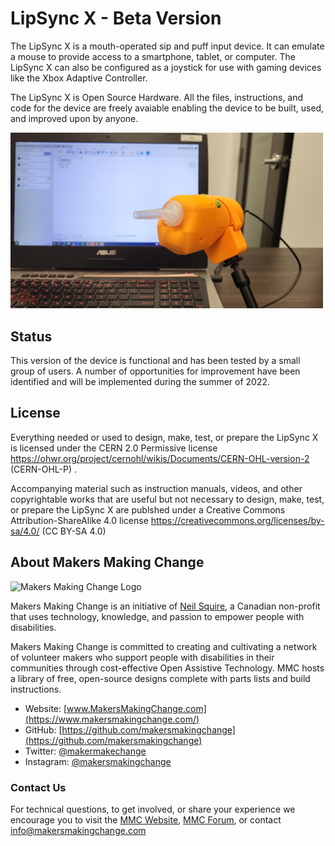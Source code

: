 # LipSync X - Beta Version

The LipSync X is a mouth-operated sip and puff input device. It can emulate a mouse to provide access to a smartphone, tablet, or computer. The LipSync X can also be configured as a joystick for use with gaming devices like the Xbox Adaptive Controller. 

The LipSync X is Open Source Hardware. All the files, instructions, and code for the device are freely avaiable enabling the device to be built, used, and improved upon by anyone.

<img src="Photos/LipSync_X_v0.2.png" width="500" alt="Picture of a LipSync X V0.2 mounted in front of a computer screen.">


## Status
This version of the device is functional and has been tested by a small group of users. A number of opportunities for improvement have been identified and will be implemented during the summer of 2022.



## License

Everything needed or used to design, make, test, or prepare the LipSync X is 
licensed under the CERN 2.0 Permissive license 
<https://ohwr.org/project/cernohl/wikis/Documents/CERN-OHL-version-2> (CERN-OHL-P) .

Accompanying material such as instruction manuals, videos, and other copyrightable works that are useful but not necessary to design, make, test, or prepare the LipSync X are publshed under a Creative Commons Attribution-ShareAlike 4.0 license <https://creativecommons.org/licenses/by-sa/4.0/> (CC BY-SA 4.0)

## About Makers Making Change
<img src="https://www.makersmakingchange.com/wp-content/uploads/logo/mmc_logo.svg" width="500" alt="Makers Making Change Logo">

Makers Making Change is an initiative of [Neil Squire](https://www.neilsquire.ca/), a Canadian non-profit that uses technology, knowledge, and passion to empower people with disabilities.

Makers Making Change is committed to creating and cultivating a network of volunteer makers who support people with disabilities in their communities through cost-effective Open Assistive Technology. MMC hosts a library of free, open-source designs complete with parts lists and build instructions.

 - Website: [www.MakersMakingChange.com](https://www.makersmakingchange.com/)
 - GitHub: [https://github.com/makersmakingchange](https://github.com/makersmakingchange)
 - Twitter: [@makermakechange](https://twitter.com/makermakechange)
 - Instagram: [@makersmakingchange](https://www.instagram.com/makersmakingchange)

### Contact Us

For technical questions, to get involved, or share your experience we encourage you to visit the [MMC Website](https://www.makersmakingchange.com/), [MMC Forum](https://makersmakingchange.com/forum), or contact info@makersmakingchange.com
